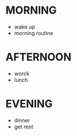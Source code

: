 # MORNING

- wake up
- morning routine

# AFTERNOON

- worck
- lunch

# EVENING

- dinner
- get rest
